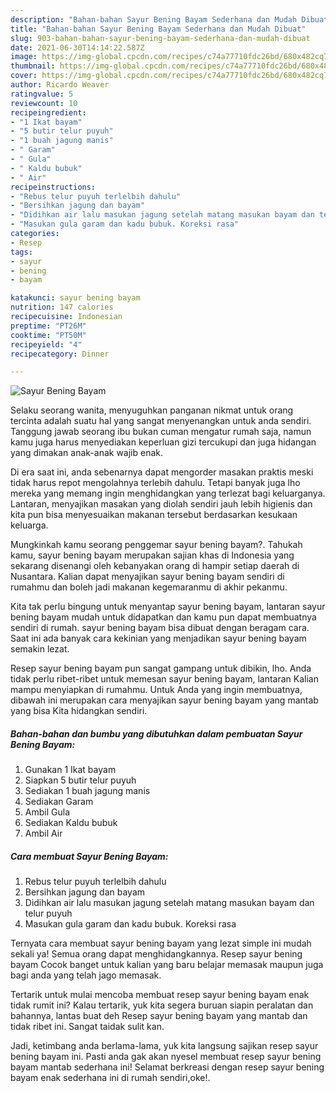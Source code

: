 ```yaml
---
description: "Bahan-bahan Sayur Bening Bayam Sederhana dan Mudah Dibuat"
title: "Bahan-bahan Sayur Bening Bayam Sederhana dan Mudah Dibuat"
slug: 903-bahan-bahan-sayur-bening-bayam-sederhana-dan-mudah-dibuat
date: 2021-06-30T14:14:22.587Z
image: https://img-global.cpcdn.com/recipes/c74a77710fdc26bd/680x482cq70/sayur-bening-bayam-foto-resep-utama.jpg
thumbnail: https://img-global.cpcdn.com/recipes/c74a77710fdc26bd/680x482cq70/sayur-bening-bayam-foto-resep-utama.jpg
cover: https://img-global.cpcdn.com/recipes/c74a77710fdc26bd/680x482cq70/sayur-bening-bayam-foto-resep-utama.jpg
author: Ricardo Weaver
ratingvalue: 5
reviewcount: 10
recipeingredient:
- "1 Ikat bayam"
- "5 butir telur puyuh"
- "1 buah jagung manis"
- " Garam"
- " Gula"
- " Kaldu bubuk"
- " Air"
recipeinstructions:
- "Rebus telur puyuh terlelbih dahulu"
- "Bersihkan jagung dan bayam"
- "Didihkan air lalu masukan jagung setelah matang masukan bayam dan telur puyuh"
- "Masukan gula garam dan kadu bubuk. Koreksi rasa"
categories:
- Resep
tags:
- sayur
- bening
- bayam

katakunci: sayur bening bayam 
nutrition: 147 calories
recipecuisine: Indonesian
preptime: "PT26M"
cooktime: "PT50M"
recipeyield: "4"
recipecategory: Dinner

---
```



![Sayur Bening Bayam](https://img-global.cpcdn.com/recipes/c74a77710fdc26bd/680x482cq70/sayur-bening-bayam-foto-resep-utama.jpg)

Selaku seorang wanita, menyuguhkan panganan nikmat untuk orang tercinta adalah suatu hal yang sangat menyenangkan untuk anda sendiri. Tanggung jawab seorang ibu bukan cuman mengatur rumah saja, namun kamu juga harus menyediakan keperluan gizi tercukupi dan juga hidangan yang dimakan anak-anak wajib enak.

Di era  saat ini, anda sebenarnya dapat mengorder masakan praktis meski tidak harus repot mengolahnya terlebih dahulu. Tetapi banyak juga lho mereka yang memang ingin menghidangkan yang terlezat bagi keluarganya. Lantaran, menyajikan masakan yang diolah sendiri jauh lebih higienis dan kita pun bisa menyesuaikan makanan tersebut berdasarkan kesukaan keluarga. 



Mungkinkah kamu seorang penggemar sayur bening bayam?. Tahukah kamu, sayur bening bayam merupakan sajian khas di Indonesia yang sekarang disenangi oleh kebanyakan orang di hampir setiap daerah di Nusantara. Kalian dapat menyajikan sayur bening bayam sendiri di rumahmu dan boleh jadi makanan kegemaranmu di akhir pekanmu.

Kita tak perlu bingung untuk menyantap sayur bening bayam, lantaran sayur bening bayam mudah untuk didapatkan dan kamu pun dapat membuatnya sendiri di rumah. sayur bening bayam bisa dibuat dengan beragam cara. Saat ini ada banyak cara kekinian yang menjadikan sayur bening bayam semakin lezat.

Resep sayur bening bayam pun sangat gampang untuk dibikin, lho. Anda tidak perlu ribet-ribet untuk memesan sayur bening bayam, lantaran Kalian mampu menyiapkan di rumahmu. Untuk Anda yang ingin membuatnya, dibawah ini merupakan cara menyajikan sayur bening bayam yang mantab yang bisa Kita hidangkan sendiri.

<!--inarticleads1-->

##### Bahan-bahan dan bumbu yang dibutuhkan dalam pembuatan Sayur Bening Bayam:

1. Gunakan 1 Ikat bayam
1. Siapkan 5 butir telur puyuh
1. Sediakan 1 buah jagung manis
1. Sediakan  Garam
1. Ambil  Gula
1. Sediakan  Kaldu bubuk
1. Ambil  Air




<!--inarticleads2-->

##### Cara membuat Sayur Bening Bayam:

1. Rebus telur puyuh terlelbih dahulu
1. Bersihkan jagung dan bayam
1. Didihkan air lalu masukan jagung setelah matang masukan bayam dan telur puyuh
1. Masukan gula garam dan kadu bubuk. Koreksi rasa




Ternyata cara membuat sayur bening bayam yang lezat simple ini mudah sekali ya! Semua orang dapat menghidangkannya. Resep sayur bening bayam Cocok banget untuk kalian yang baru belajar memasak maupun juga bagi anda yang telah jago memasak.

Tertarik untuk mulai mencoba membuat resep sayur bening bayam enak tidak rumit ini? Kalau tertarik, yuk kita segera buruan siapin peralatan dan bahannya, lantas buat deh Resep sayur bening bayam yang mantab dan tidak ribet ini. Sangat taidak sulit kan. 

Jadi, ketimbang anda berlama-lama, yuk kita langsung sajikan resep sayur bening bayam ini. Pasti anda gak akan nyesel membuat resep sayur bening bayam mantab sederhana ini! Selamat berkreasi dengan resep sayur bening bayam enak sederhana ini di rumah sendiri,oke!.

